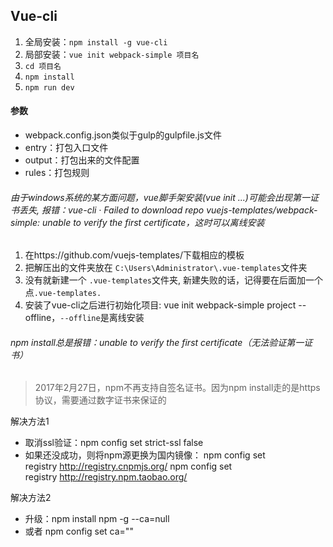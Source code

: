 ## Vue-cli

1. 全局安装：`npm install -g vue-cli`
2. 局部安装：`vue init webpack-simple 项目名`
3. `cd 项目名`
4. `npm install`
5. `npm run dev`

#### 参数

* webpack.config.json类似于gulp的gulpfile.js文件
* entry：打包入口文件
* output：打包出来的文件配置
* rules：打包规则

###### 由于windows系统的某方面问题，vue脚手架安装(vue init ...)可能会出现第一证书丢失, 报错：vue-cli · Failed to download repo vuejs-templates/webpack-simple: unable to verify the first certificate，这时可以离线安装

1. 在https://github.com/vuejs-templates/下载相应的模板
2. 把解压出的文件夹放在 `C:\Users\Administrator\.vue-templates`文件夹
3. 没有就新建一个 `.vue-templates`文件夹, 新建失败的话，记得要在后面加一个点`.vue-templates.`
4. 安装了vue-cli之后进行初始化项目: vue init webpack-simple project --offline，`--offline`是离线安装

###### npm install总是报错：unable to verify the first certificate（无法验证第一证书）
> 2017年2月27日，npm不再支持自签名证书。因为npm install走的是https协议，需要通过数字证书来保证的

解决方法1

* 取消ssl验证：npm config set strict-ssl false
* 如果还没成功，则将npm源更换为国内镜像：
    npm config set registry http://registry.cnpmjs.org/
    npm config set registry http://registry.npm.taobao.org/

解决方法2

* 升级：npm install npm -g --ca=null
* 或者 npm config set ca=""